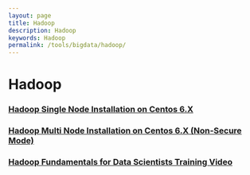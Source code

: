 ```yaml
---
layout: page
title: Hadoop
description: Hadoop
keywords: Hadoop
permalink: /tools/bigdata/hadoop/
---
```


# Hadoop

### [Hadoop Single Node Installation on Centos 6.X](/tools/bigdata/hadoop/single-node-installation-on-centos-6/)

### [Hadoop Multi Node Installation on Centos 6.X (Non-Secure Mode)](/tools/bigdata/hadoop/multi-node-installation-on-centos-6-non-sucure-mode/)

### [Hadoop Fundamentals for Data Scientists Training Video](/courses/bigdata/hadoop/video-course/)
